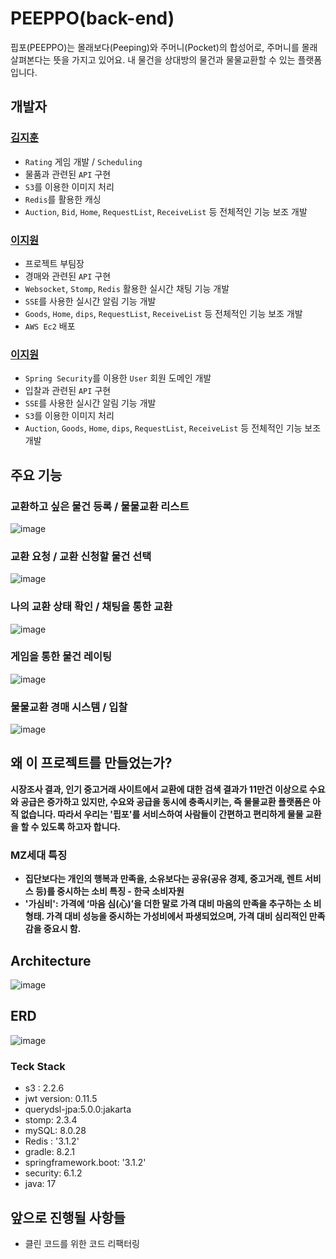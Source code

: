 # PEEPPO(back-end)

핍포(PEEPPO)는 몰래보다(Peeping)와 주머니(Pocket)의 합성어로, 주머니를 몰래 살펴본다는 뜻을 가지고 있어요. 내 물건을 상대방의 물건과 물물교환할 수 있는 플랫폼입니다.

## 개발자

### [김지훈](https://github.com/K-IMjihun)
- `Rating` 게임 개발 / `Scheduling`
- 물품과 관련된 `API` 구현
- `S3`를 이용한 이미지 처리
- `Redis`를 활용한 캐싱 
- `Auction`, `Bid`, `Home`, `RequestList`, `ReceiveList` 등 전체적인 기능 보조 개발

### [이지원](https://github.com/jiooong)
- 프로젝트 부팀장
- 경매와 관련된 `API` 구현
- `Websocket`, `Stomp`, `Redis` 활용한 실시간 채팅 기능 개발
- `SSE`를 사용한 실시간 알림 기능 개발
- `Goods`, `Home`, `dips`, `RequestList`, `ReceiveList` 등 전체적인 기능 보조 개발
- `AWS Ec2` 배포 

### [이지원](https://github.com/stoow1)
- `Spring Security`를 이용한 `User` 회원 도메인 개발
- 입찰과 관련된 `API` 구현
- `SSE`를 사용한 실시간 알림 기능 개발
- `S3`를 이용한 이미지 처리
- `Auction`, `Goods`, `Home`, `dips`, `RequestList`, `ReceiveList` 등 전체적인 기능 보조 개발


## 주요 기능

### 교환하고 싶은 물건 등록 / 물물교환 리스트
![image](https://github.com/ffinal4/back-end/assets/102176567/83616510-ab9b-42ea-81d0-0f36d5b2de09)

### 교환 요청 / 교환 신청할 물건 선택
![image](https://github.com/ffinal4/back-end/assets/102176567/1f4b20b6-15e9-4fbe-b4d2-fa827f842fea)

### 나의 교환 상태 확인 / 채팅을 통한 교환
![image](https://github.com/ffinal4/back-end/assets/102176567/44c15c3c-b1ef-4885-bd40-baed6a9810f1)

### 게임을 통한 물건 레이팅
![image](https://github.com/ffinal4/back-end/assets/102176567/9294c278-054b-42ea-8692-f1e1fa331f99)

### 물물교환 경매 시스템 / 입찰
![image](https://github.com/ffinal4/back-end/assets/102176567/acd236d9-373a-4c21-8c29-d9f385b5a973)

## 왜 이 프로젝트를 만들었는가?

**시장조사 결과, 인기 중고거래 사이트에서 교환에 대한 검색 결과가 11만건 이상으로 수요와 공급은 증가하고 있지만, 수요와 공급을 동시에 충족시키는, 즉 물물교환 플랫폼은 아직 없습니다. 따라서 우리는 '핍포'를 서비스하여 사람들이 간편하고 편리하게 물물 교환을 할 수 있도록 하고자 합니다.**

### MZ세대 특징

- **집단보다는 개인의 행복과 만족을, 소유보다는 공유(공유 경제, 중고거래, 렌트 서비스 등)를 중시하는 소비 특징 - 한국 소비자원**
- **'가심비': 가격에 ‘마음 심(心)’을 더한 말로 가격 대비 마음의 만족을 추구하는 소 비 형태. 가격 대비 성능을 중시하는 가성비에서 파생되었으며, 가격 대비 심리적인 만족감을 중요시 함.**

## Architecture
![image](https://github.com/ffinal4/back-end/assets/102176567/43dd4fa2-9bb1-4ce6-86ef-8051060ff2db)

## ERD
![image](https://github.com/ffinal4/back-end/assets/102176567/21568fb1-4da8-4b60-ae47-033aca8649d2)

### Teck Stack

- s3 : 2.2.6
- jwt version: 0.11.5
- querydsl-jpa:5.0.0:jakarta
- stomp: 2.3.4
- mySQL: 8.0.28
- Redis : '3.1.2'
- gradle: 8.2.1
- springframework.boot: '3.1.2'
- security: 6.1.2
- java: 17

## 앞으로 진행될 사항들
- 클린 코드를 위한 코드 리팩터링
